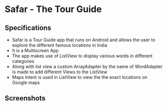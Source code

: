 # Safar - The Tour Guide 
## Specifications
* Safar is a Tour Guide app that runs on Android and allows the user to explore the different famous locations in India
* It is a Multiscreen App
* The app makes use of ListView to display various words in different categories
* Along with list view a custom ArrayAdapter by the name of WordAdapter is made to add different Views to the ListView
* Maps Intent is used in ListView to view the the exact locations on Google maps
## Screenshots

